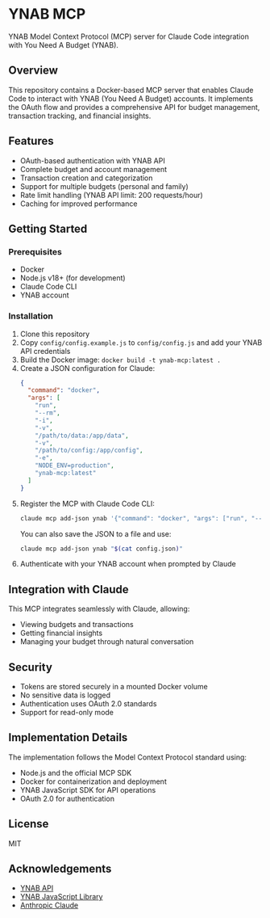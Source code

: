 # YNAB MCP

YNAB Model Context Protocol (MCP) server for Claude Code integration with You Need A Budget (YNAB).

## Overview

This repository contains a Docker-based MCP server that enables Claude Code to interact with YNAB (You Need A Budget) accounts. It implements the OAuth flow and provides a comprehensive API for budget management, transaction tracking, and financial insights.

## Features

- OAuth-based authentication with YNAB API
- Complete budget and account management
- Transaction creation and categorization
- Support for multiple budgets (personal and family)
- Rate limit handling (YNAB API limit: 200 requests/hour)
- Caching for improved performance

## Getting Started

### Prerequisites

- Docker
- Node.js v18+ (for development)
- Claude Code CLI
- YNAB account

### Installation

1. Clone this repository
2. Copy `config/config.example.js` to `config/config.js` and add your YNAB API credentials
3. Build the Docker image: `docker build -t ynab-mcp:latest .`
4. Create a JSON configuration for Claude:
   ```json
   {
     "command": "docker",
     "args": [
       "run",
       "--rm",
       "-i",
       "-v",
       "/path/to/data:/app/data",
       "-v",
       "/path/to/config:/app/config",
       "-e",
       "NODE_ENV=production",
       "ynab-mcp:latest"
     ]
   }
   ```
5. Register the MCP with Claude Code CLI:
   ```bash
   claude mcp add-json ynab '{"command": "docker", "args": ["run", "--rm", "-i", "-v", "/path/to/data:/app/data", "-v", "/path/to/config:/app/config", "-e", "NODE_ENV=production", "ynab-mcp:latest"]}'
   ```
   You can also save the JSON to a file and use:
   ```bash
   claude mcp add-json ynab "$(cat config.json)"
   ```
6. Authenticate with your YNAB account when prompted by Claude

## Integration with Claude

This MCP integrates seamlessly with Claude, allowing:
- Viewing budgets and transactions
- Getting financial insights
- Managing your budget through natural conversation

## Security

- Tokens are stored securely in a mounted Docker volume
- No sensitive data is logged
- Authentication uses OAuth 2.0 standards
- Support for read-only mode

## Implementation Details

The implementation follows the Model Context Protocol standard using:
- Node.js and the official MCP SDK
- Docker for containerization and deployment
- YNAB JavaScript SDK for API operations
- OAuth 2.0 for authentication

## License

MIT

## Acknowledgements

- [YNAB API](https://api.youneedabudget.com/)
- [YNAB JavaScript Library](https://github.com/ynab/ynab-sdk-js)
- [Anthropic Claude](https://claude.ai/)